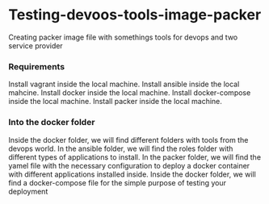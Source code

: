 # Testing-devoos-tools-image-packer
Creating packer image file with somethings tools for devops and two service provider

### Requirements ###

Install vagrant inside the local machine.
Install ansible inside the local mahcine.
Install docker inside the local machine.
Install docker-compose inside the local machine.
Install packer inside the local machine. 

### Into the docker folder ###

Inside the docker folder, we will find different folders with tools from the devops world. In the ansible folder, we will find the roles folder with different types of applications to install.
In the packer folder, we will find the yamel file with the necessary configuration to deploy a docker container with different applications installed inside.
Inside the docker folder, we will find a docker-compose file for the simple purpose of testing your deployment

